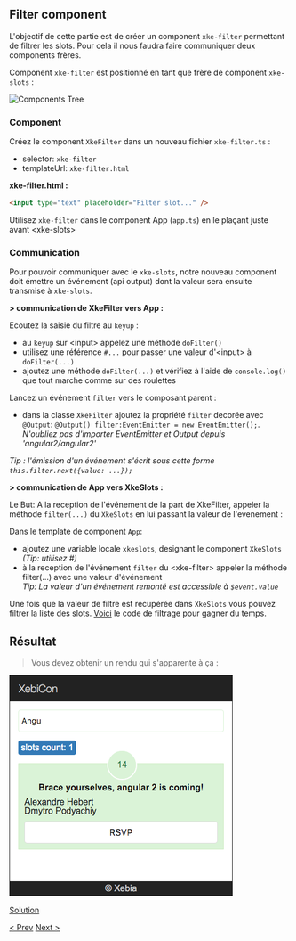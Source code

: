 ## Filter component

L'objectif de cette partie est de créer un component `xke-filter` permettant de filtrer les slots. 
Pour cela il nous faudra faire communiquer deux components frères.

Component `xke-filter` est positionné en tant que frère de component `xke-slots` :

![Components Tree](img/components-tree-filter.png)


### Component

Créez le component `XkeFilter` dans un nouveau fichier `xke-filter.ts` :
- selector: `xke-filter`
- templateUrl: `xke-filter.html`
  
**xke-filter.html :**

```html
<input type="text" placeholder="Filter slot..." />
```

Utilisez `xke-filter` dans le component App (`app.ts`) en le plaçant juste avant &lt;xke-slots&gt;


### Communication

Pour pouvoir communiquer avec le `xke-slots`, notre nouveau component doit émettre un événement (api output) 
dont la valeur sera ensuite transmise à `xke-slots`.

**> communication de XkeFilter vers App :**

Ecoutez la saisie du filtre au `keyup` :
- au `keyup` sur &lt;input&gt; appelez une méthode `doFilter()`
- utilisez une référence `#...` pour passer une valeur d'&lt;input&gt; à `doFilter(...)`
- ajoutez une méthode `doFilter(...)` et vérifiez à l'aide de `console.log()` que tout marche comme sur des roulettes

Lancez un événement `filter` vers le composant parent :
- dans la classe `XkeFilter` ajoutez la propriété `filter` decorée avec `@Output`: `@Output() filter:EventEmitter = new EventEmitter();`. _N'oubliez pas d'importer EventEmitter et Output depuis 'angular2/angular2'_

_Tip : l'émission d'un événement s'écrit sous cette forme `this.filter.next({value: ...});`_

**> communication de App vers XkeSlots :**

Le But: A la reception de l'événement de la part de XkeFilter, appeler la méthode `filter(...)` du `XkeSlots` en lui passant la valeur de l'evenement :

Dans le template de component `App`:
- ajoutez une variable locale `xkeslots`, designant le component `XkeSlots` _(Tip: utilisez #)_  
- à la reception de l'événement `filter` du &lt;xke-filter&gt; appeler la méthode filter(...) avec une valeur d'événement   
_Tip: La valeur d'un événement remonté est accessible à `$event.value`_

Une fois que la valeur de filtre est recupérée dans `XkeSlots` vous pouvez filtrer la liste des slots.
[Voici](5-filter-component-filter-function.md) le code de filtrage pour gagner du temps.


## Résultat

> Vous devez obtenir un rendu qui s'apparente à ça :

![filter component resultat](img/filter-component-resultat.png)

  
[Solution](5-filter-component-solution.md)

[< Prev](4-slot-component.md) [Next >](6-fetch-data.md)
